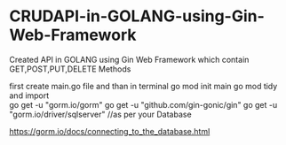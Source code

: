 # CRUDAPI-in-GOLANG-using-Gin-Web-Framework
Created API in GOLANG using Gin Web Framework which contain GET,POST,PUT,DELETE Methods

first create main.go file and than in terminal
go mod init main
go mod tidy
and import  
go get -u "gorm.io/gorm"
go get -u "github.com/gin-gonic/gin"
go get -u "gorm.io/driver/sqlserver"  //as per your Database

https://gorm.io/docs/connecting_to_the_database.html

